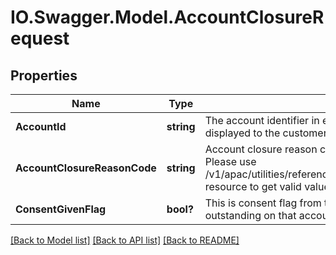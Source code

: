 # IO.Swagger.Model.AccountClosureRequest
## Properties

Name | Type | Description | Notes
------------ | ------------- | ------------- | -------------
**AccountId** | **string** | The account identifier in encrypted format.Typically, this is not displayed to the customer | 
**AccountClosureReasonCode** | **string** | Account closure reason code. This is a reference data field. Please use /v1/apac/utilities/referenceData/{accountClosureReasonCode} resource to get valid value of this field with description. | [optional] 
**ConsentGivenFlag** | **bool?** | This is consent flag from the customer to pay back if any outstanding on that account while closure | 

[[Back to Model list]](../README.md#documentation-for-models) [[Back to API list]](../README.md#documentation-for-api-endpoints) [[Back to README]](../README.md)

